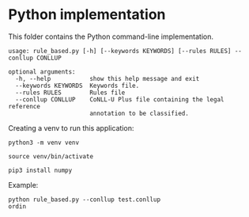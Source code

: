 # Python implementation

This folder contains the Python command-line implementation.

```
usage: rule_based.py [-h] [--keywords KEYWORDS] [--rules RULES] --conllup CONLLUP

optional arguments:
  -h, --help           show this help message and exit
  --keywords KEYWORDS  Keywords file.
  --rules RULES        Rules file
  --conllup CONLLUP    CoNLL-U Plus file containing the legal reference
                       annotation to be classified.
```

Creating a venv to run this application:
```
python3 -m venv venv

source venv/bin/activate

pip3 install numpy
```

Example:
```
python rule_based.py --conllup test.conllup
ordin
```
